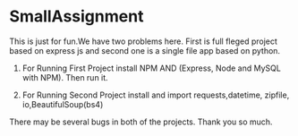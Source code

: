 # SmallAssignment
This is just for fun.We have two problems here. First is full fleged project based on express js and second one is a single file app based on python.

1. For Running First Project install NPM AND (Express, Node and MySQL with NPM). Then run it.

2. For Running Second Project install and import requests,datetime, zipfile, io,BeautifulSoup(bs4)

There may be several bugs in both of the projects. Thank you so much.
